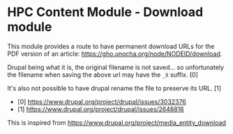 HPC Content Module - Download module
==============================================

This module provides a route to have permanent download URLs for the PDF version
of an article: https://gho.unocha.org/node/NODEID/download.

Drupal being what it is, the original filename is not saved... so unfortunately
the filename when saving the above url may have the `_X` suffix. [0]

It's also not possible to have drupal rename the file to preserve its URL. [1]

- [0] https://www.drupal.org/project/drupal/issues/3032376
- [1] https://www.drupal.org/project/drupal/issues/2648816

This is inspired from https://www.drupal.org/project/media_entity_download
